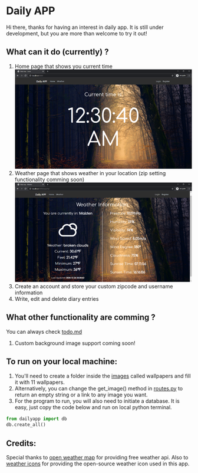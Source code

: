 # Daily APP

Hi there, thanks for having an interest in daily app. It is still under development, but you are more than welcome to try it out! 

## What can it do (currently) ?
1. Home page that shows you current time
![Home page](./demoimg/demo1.png)
2. Weather page that shows weather in your location (zip setting functionality comming soon)
![Weather page](./demoimg/demo2.png)
3. Create an account and store your custom zipcode and username information
3. Write, edit and delete diary entries

## What other functionality are comming ?
You can always check [todo.md](./todo.md)
1. Custom background image support coming soon!

## To run on your local machine:
1. You'll need to create a folder inside the [images](./dailyapp/images) called wallpapers and fill it with 11 wallpapers.
2. Alternatively, you can change the get_image() method in [routes.py](./dailyapp/routes.py) to return an empty string or a link to any image you want.
3. For the program to run, you will also need to initiate a database. It is easy, just copy the code below and run on local python terminal.
```python
from dailyapp import db
db.create_all()
```

## Credits:
Special thanks to [open weather map](https://openweathermap.org) for providing free weather api. Also to [weather icons](https://github.com/erikflowers/weather-icons) for providing the open-source weather icon used in this app.